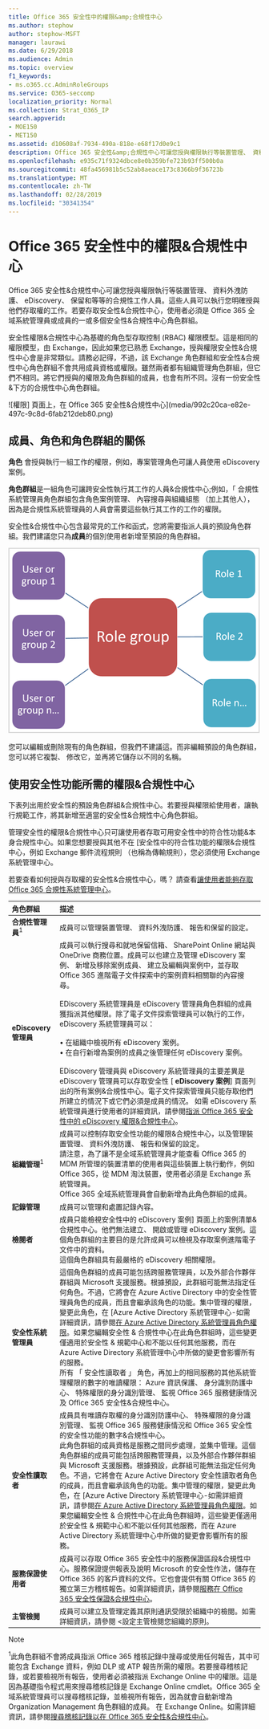 ```yaml
---
title: Office 365 安全性中的權限&amp;合規性中心
ms.author: stephow
author: stephow-MSFT
manager: laurawi
ms.date: 6/29/2018
ms.audience: Admin
ms.topic: overview
f1_keywords:
- ms.o365.cc.AdminRoleGroups
ms.service: O365-seccomp
localization_priority: Normal
ms.collection: Strat_O365_IP
search.appverid:
- MOE150
- MET150
ms.assetid: d10608af-7934-490a-818e-e68f17d0e9c1
description: Office 365 安全性&amp;合規性中心可讓您授與權限執行等裝置管理、 資料外洩防護、 eDiscovery、 保留和等等的合規性工作人員。這些人員可以執行您明確授與他們存取權的工作。若要存取安全性&amp;合規性中心，使用者必須是 Office 365 全域系統管理員或成員的一或多個安全性&amp;合規性中心角色群組。
ms.openlocfilehash: e935c71f9324dbce8e0b359bfe723b93ff500b0a
ms.sourcegitcommit: 48fa456981b5c52ab8aeace173c8366b9f36723b
ms.translationtype: MT
ms.contentlocale: zh-TW
ms.lasthandoff: 02/28/2019
ms.locfileid: "30341354"
---
```

# <a name="permissions-in-the-office-365-security-amp-compliance-center"></a>Office 365 安全性中的權限&amp;合規性中心

Office 365 安全性&amp;合規性中心可讓您授與權限執行等裝置管理、 資料外洩防護、 eDiscovery、 保留和等等的合規性工作人員。這些人員可以執行您明確授與他們存取權的工作。若要存取安全性&amp;合規性中心，使用者必須是 Office 365 全域系統管理員或成員的一或多個安全性&amp;合規性中心角色群組。
  
安全性權限&amp;合規性中心為基礎的角色型存取控制 (RBAC) 權限模型。這是相同的權限模型，由 Exchange，因此如果您已熟悉 Exchange，授與權限安全性&amp;合規性中心會是非常類似。請務必記得，不過，該 Exchange 角色群組和安全性&amp;合規性中心角色群組不會共用成員資格或權限。雖然兩者都有組織管理角色群組，但它們不相同。將它們授與的權限及角色群組的成員，也會有所不同。沒有一份安全性&amp;下方的合規性中心角色群組。
  
![權限] 頁面上，在 Office 365 安全性&amp;合規性中心](media/992c20ca-e82e-497c-9c8d-6fab212deb80.png)
  
## <a name="relationship-of-members-roles-and-role-groups"></a>成員、角色和角色群組的關係

**角色** 會授與執行一組工作的權限，例如，專案管理角色可讓人員使用 eDiscovery 案例。 
  
**角色群組**是一組角色可讓跨安全性執行其工作的人員&amp;合規性中心;例如，「 合規性系統管理員角色群組包含角色案例管理、 內容搜尋與組織組態 （加上其他人），因為是合規性系統管理員的人員會需要這些執行其工作的工作的權限。 
  
安全性&amp;合規性中心包含最常見的工作和函式，您將需要指派人員的預設角色群組。我們建議您只為**成員**的個別使用者新增至預設的角色群組。 
  
![圖表顯示角色和成員的角色群組關聯性](media/2a16d200-968c-4755-98ec-f1862d58cb8b.png)
  
您可以編輯或刪除現有的角色群組，但我們不建議這。而非編輯預設的角色群組，您可以將它複製、 修改它，並再將它儲存以不同的名稱。
  
## <a name="permissions-needed-to-use-features-in-the-security-amp-compliance-center"></a>使用安全性功能所需的權限&amp;合規性中心

下表列出用於安全性的預設角色群組&amp;合規性中心。若要授與權限給使用者，讓執行規範工作，將其新增至適當的安全性&amp;合規性中心角色群組。
  
管理安全性的權限&amp;合規性中心只可讓使用者存取可用安全性中的符合性功能&amp;本身合規性中心。如果您想要授與其他不在 [安全性中的符合性功能的權限&amp;合規性中心，例如 Exchange 郵件流程規則 （也稱為傳輸規則），您必須使用 Exchange 系統管理中心。
  
若要查看如何授與存取權的安全性&amp;合規性中心，嗎？ 請查看[讓使用者能夠存取 Office 365 合規性系統管理中心](grant-access-to-the-security-and-compliance-center.md)。
  
|**角色群組**|**描述**|
|:-----|:-----|
|**合規性管理員**<sup>1</sup> <br/> |成員可以管理裝置管理、 資料外洩防護、 報告和保留的設定。  <br/> |
|**eDiscovery 管理員** <br/> | 成員可以執行搜尋和就地保留信箱、 SharePoint Online 網站與 OneDrive 商務位置。成員可以也建立及管理 eDiscovery 案例、 新增及移除案例成員、 建立及編輯與案例中，並存取 Office 365 進階電子文件探索中的案例資料相關聯的內容搜尋。<br/><br/>EDiscovery 系統管理員是 eDiscovery 管理員角色群組的成員獲指派其他權限。除了電子文件探索管理員可以執行的工作，eDiscovery 系統管理員可以：<br/><br/>  • 在組織中檢視所有 eDiscovery 案例。  <br/>  • 在自行新增為案例的成員之後管理任何 eDiscovery 案例。  <br/><br/>EDiscovery 管理員與 eDiscovery 系統管理員的主要差異是 eDiscovery 管理員可以存取安全性 [ **eDiscovery 案例**] 頁面列出的所有案例&amp;合規性中心。電子文件探索管理員只能存取他們所建立的情況下或它們必須是成員的情況。 如需 eDiscovery 系統管理員進行使用者的詳細資訊，請參閱[指派 Office 365 安全性中的 eDiscovery 權限&amp;合規性中心](assign-ediscovery-permissions.md)。<br/>           |
|**組織管理**<sup>1</sup> <br/> |成員可以控制存取安全性功能的權限&amp;合規性中心，以及管理裝置管理、 資料外洩防護、 報告和保留的設定。  <br/> 請注意，為了讓不是全域系統管理員才能查看 Office 365 的 MDM 所管理的裝置清單的使用者與這些裝置上執行動作，例如 Office 365，從 MDM 淘汰裝置，使用者必須是 Exchange 系統管理員。  <br/> Office 365 全域系統管理員會自動新增為此角色群組的成員。           |
|**記錄管理** <br/> |成員可以管理和處置記錄內容。  <br/> |
|**檢閱者** <br/> |成員只能檢視安全性中的 eDiscovery 案例] 頁面上的案例清單&amp;合規性中心。他們無法建立、 開啟或管理 eDiscovery 案例。這個角色群組的主要目的是允許成員可以檢視及存取案例進階電子文件中的資料。  <br/> 這個角色群組具有最嚴格的 eDiscovery 相關權限。  <br/> |
|**安全性系統管理員** <br/> |這個角色群組的成員可能包括跨服務管理員，以及外部合作夥伴群組與 Microsoft 支援服務。根據預設，此群組可能無法指定任何角色。不過，它將會在 Azure Active Directory 中的安全性管理員角色的成員，而且會繼承該角色的功能。集中管理的權限，變更此角色，在 [Azure Active Directory 系統管理中心-如需詳細資訊，請參閱[在 Azure Active Directory 系統管理員角色權限](https://docs.microsoft.com/en-us/azure/active-directory/users-groups-roles/directory-assign-admin-roles)。如果您編輯安全性 & 合規性中心在此角色群組時，這些變更僅適用於安全性 & 規範中心和不能以任何其他服務，而在 Azure Active Directory 系統管理中心中所做的變更會影響所有的服務。<br/> 所有 「 安全性讀取者 」 角色，再加上的相同服務的其他系統管理權限的數字的唯讀權限： Azure 資訊保護、 身分識別防護中心、 特殊權限的身分識別管理、 監視 Office 365 服務健康情況及 Office 365 安全性&amp;合規性中心。  <br/> |
|**安全性讀取者** <br/> |成員具有唯讀存取權的身分識別防護中心、 特殊權限的身分識別管理、 監視 Office 365 服務健康情況和 Office 365 安全性的安全性功能的數字&amp;合規性中心。  <br/> 此角色群組的成員資格是服務之間同步處理，並集中管理。這個角色群組的成員可能包括跨服務管理員，以及外部合作夥伴群組與 Microsoft 支援服務。根據預設，此群組可能無法指定任何角色。不過，它將會在 Azure Active Directory 安全性讀取者角色的成員，而且會繼承該角色的功能。集中管理的權限，變更此角色，在 [Azure Active Directory 系統管理中心-如需詳細資訊，請參閱[在 Azure Active Directory 系統管理員角色權限](https://docs.microsoft.com/en-us/azure/active-directory/users-groups-roles/directory-assign-admin-roles)。如果您編輯安全性 & 合規性中心在此角色群組時，這些變更僅適用於安全性 & 規範中心和不能以任何其他服務，而在 Azure Active Directory 系統管理中心中所做的變更會影響所有的服務。<br/> |
|**服務保證使用者** <br/> |成員可以存取 Office 365 安全性中的服務保證區段&amp;合規性中心。服務保證提供報表及說明 Microsoft 的安全性作法，儲存在 Office 365 的客戶資料的文件。它也會提供有關 Office 365 的獨立第三方稽核報告。如需詳細資訊，請參閱[服務在 Office 365 安全性保證&amp;合規性中心](http://go.microsoft.com/fwlink/p/?LinkID=717765)。<br/> |
|**主管檢閱** <br/> |成員可以建立及管理定義其原則通訊受限於組織中的檢閱。如需詳細資訊，請參閱 <<c0>設定主管檢閱您組織的原則。<br/> |
   
> [!NOTE]
> <sup>1</sup>此角色群組不會將成員指派 Office 365 稽核記錄中搜尋或使用任何報告，其中可能包含 Exchange 資料，例如 DLP 或 ATP 報告所需的權限。若要搜尋稽核記錄，或若要檢視所有報告，使用者必須被指派 Exchange Online 中的權限。這是因為基礎指令程式用來搜尋稽核記錄是 Exchange Online cmdlet。Office 365 全域系統管理員可以搜尋稽核記錄，並檢視所有報告，因為就會自動新增為 Organization Management 角色群組的成員。 在 Exchange Online。如需詳細資訊，請參閱[搜尋稽核記錄以在 Office 365 安全性&amp;合規性中心](https://go.microsoft.com/fwlink/p/?LinkID=708432)。 
  

